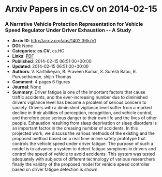# Arxiv Papers in cs.CV on 2014-02-15
### A Narrative Vehicle Protection Representation for Vehicle Speed Regulator Under Driver Exhaustion -- A Study
- **Arxiv ID**: http://arxiv.org/abs/1402.3657v1
- **DOI**: None
- **Categories**: **cs.CV**, cs.HC
- **Links**: [PDF](http://arxiv.org/pdf/1402.3657v1)
- **Published**: 2014-02-15 06:51:00+00:00
- **Updated**: 2014-02-15 06:51:00+00:00
- **Authors**: V. Karthikeyan, B. Praveen Kumar, S. Suresh Babu, R. Purusothaman, shijin Thomas
- **Comment**: 4 pages 6 figures
- **Journal**: None
- **Summary**: Driver fatigue is one of the important factors that cause traffic accidents, and the ever-increasing number due to diminished drivers vigilance level has become a problem of serious concern to society. Drivers with a diminished vigilance level suffer from a marked decline in their abilities of perception, recognition, and vehicle control, and therefore pose serious danger to their own life and the lives of other people. Exhaustion resulting from sleep deprivation or sleep disorders is an important factor in the creasing number of accidents. In this projected work, we discuss the various methods of the existing and the proposed method based on a real time online safety prototype that controls the vehicle speed under driver fatigue. The purpose of such a model is to advance a system to detect fatigue symptoms in drivers and control the speed of vehicle to avoid accidents. This system was tested adequately with subjects of different technology of various researchers finally the validity of the proposed model for vehicle speed controller based on driver fatigue detection is shown.



